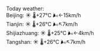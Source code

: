 Today weather:  
Beijing: ☀️ 🌡️+27°C 🌬️←15km/h  
Tianjin: ☀️ 🌡️+26°C 🌬️↖7km/h  
Shijiazhuang: ☀️ 🌡️+25°C 🌬️←4km/h  
Tangshan: ☀️ 🌡️+26°C 🌬️↖7km/h  

